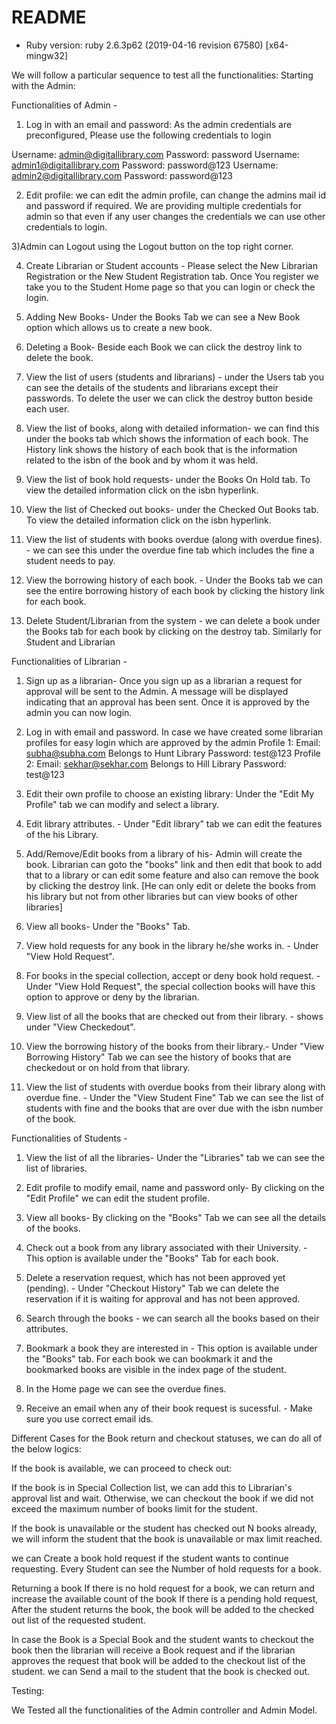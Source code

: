 # README

* Ruby version:
ruby 2.6.3p62 (2019-04-16 revision 67580) [x64-mingw32]

We will follow a particular sequence to test all the functionalities:
Starting with the Admin:

Functionalities of Admin -
1) Log in with an email and password:
As the admin credentials are preconfigured, Please use the following credentials to login
 
 Username: admin@digitallibrary.com 
 Password: password
 Username: admin1@digitallibrary.com
 Password: password@123
 Username: admin2@digitallibrary.com
 Password: password@123

2) Edit profile: we can edit the admin profile, can change the admins mail id and password if required. We are providing multiple credentials for admin so that even if any user changes the credentials we can use other credentials to login.

3)Admin can Logout using the Logout button on the top right corner. 

4) Create Librarian or Student accounts - Please select the New Librarian Registration or the New Student Registration tab. Once You register we take you to the Student Home page so that you can login or check the login.

5) Adding New Books- Under the Books Tab we can see a New Book option which allows us to create a new book.

6) Deleting a Book- Beside each Book we can click the destroy link to delete the book.

7) View the list of users (students and librarians) - under the Users tab you can see the details of the students and librarians except their passwords. To delete the user we can click the destroy button beside each user.

8) View the list of books, along with detailed information- we can find this under the books tab which shows the information of each book. The History link shows the history of each book that is the information related to the isbn of the book and by whom it was held.

9) View the list of book hold requests- under the Books On Hold tab. To view the detailed information click on the isbn hyperlink.

10) View the list of Checked out books- under the Checked Out Books tab. To view the detailed information click on the isbn hyperlink.

11) View the list of students with books overdue (along with overdue fines). - we can see this under the overdue fine tab which includes the fine a student needs to pay.

12) View the borrowing history of each book. - Under the Books tab we can see the entire borrowing history of each book by clicking the history link for each book.

13) Delete Student/Librarian from the system - we can delete a book under the Books tab for each book by clicking on the destroy tab. Similarly for Student and Librarian

Functionalities of Librarian -

1) Sign up as a  librarian- Once you sign up as a librarian a request for approval will be sent to the Admin. A message will be displayed indicating that an approval has been sent. Once it is approved by the admin you can now login.

2) Log in with email and password.
  In case we have created some librarian profiles for easy login which are approved by the admin
  Profile 1: Email: subha@subha.com                  Belongs to Hunt Library
             Password: test@123
  Profile 2: Email: sekhar@sekhar.com                Belongs to Hill Library
             Password: test@123

3) Edit their own profile to choose an existing library: Under the "Edit My Profile" tab we can modify and select a library. 

4) Edit library attributes. - Under "Edit library" tab we can edit the features of the his Library.

5) Add/Remove/Edit books from a library of his- Admin will create the book. Librarian can goto the "books" link and then edit that book to add that to a library or can edit some feature and also can remove the book by clicking the destroy link.
[He can only edit or delete the books from his library but not from other libraries but can view books of other libraries]

6) View all books- Under the "Books" Tab.

7) View hold requests for any book in the library he/she works in. - Under "View Hold Request".

8) For books in the special collection, accept or deny book hold request. - Under "View Hold Request", the special collection books will have this option to approve or deny by the librarian.

9) View list of all the books that are checked out from their library. - shows under "View Checkedout".

10) View the borrowing history of the books from their library.- Under "View Borrowing History" Tab we can see the history of books that are checkedout or on hold from that library.

11) View the list of students with overdue books from their library along with overdue fine. - Under the "View Student Fine" Tab we can see the list of students with fine and the books that are over due with the isbn number of the book.

Functionalities of Students -

1) View the list of all the libraries- Under the "Libraries" tab we can see the list of libraries.

2) Edit profile to modify email, name and password only- By clicking on the "Edit Profile" we can edit the student profile.

3) View all books- By clicking on the "Books" Tab we can see all the details of the books.

4) Check out a book from any library associated with their University. - This option is available under the "Books" Tab for each book.

5) Delete a reservation request, which has not been approved yet (pending). - Under "Checkout History" Tab we can delete the reservation if it is waiting for approval and has not been approved.

6) Search through the books - we can search all the books based on their attributes.

7) Bookmark a book they are interested in - This option is available under the "Books" tab. For each book we can bookmark it and the bookmarked books are visible in the index page of the student.

8) In the Home page we can see the overdue fines.

9) Receive an email when any of their book request is sucessful. - Make sure you use correct email ids.

Different Cases for the Book return and checkout statuses, we can do all of the below logics:

If the book is available, we can proceed to check out:

If the book is in Special Collection list, we can add this to Librarian's approval list and wait.
Otherwise, we can checkout the book if we did not exceed the maximum number of books limit for the student.

If the book is unavailable or the student has checked out N books already, we will inform the student that the book is unavailable or max limit reached.

we can Create a book hold request if the student wants to continue requesting. Every Student can see the Number of hold requests for a book.

Returning a book
If there is no hold request for a book, we can return and increase the available count of the book
If there is a pending hold request, After the student returns the book, the book will be added to the checked out list of the requested student.

In case the Book is a Special Book and the student wants to checkout the book then the librarian will receive a Book request and if the librarian approves the request that book will be added to the checkout list of the student. we can Send a mail to the student that the book is checked out.

Testing:

We Tested all the functionalities of the Admin controller and Admin Model.


